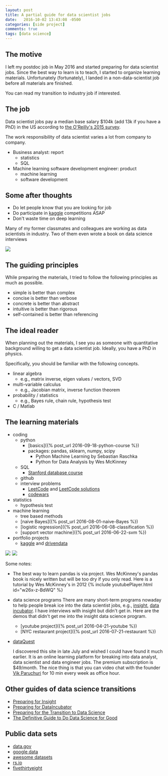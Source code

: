 ```yaml
---
layout: post
title: A partial guide for data scientist jobs
date:   2016-10-02 13:43:08 -0500
categories: [side project]
comments: true
tags: [data science]
---
```


## The motive

I left my postdoc job in May 2016 and started preparing for data scientist jobs. Since the best way to learn is to teach, I started to organize learning materials.
Unfortunately (fortunately), I landed in a non-data-scientist job before all materials are finished.

You can read my transition to industry job if interested.

## The job

Data scientist jobs pay a median base salary $104k (add 13k if you have a PhD) in the US according to [the O'Reilly's 2015 survey](https://www.oreilly.com/ideas/2015-data-science-salary-survey/). 

The work responsibility of data scientist varies a lot from company to company.

* Business analyst: report 
    * statistics
    * SQL
* Machine learning software development engineer: product
    * machine learning
    * software development

## Some after thoughts

* Do let people know that you are looking for job
* Do participate in [kaggle][k] competitions ASAP
* Don't waste time on deep learning 

Many of my former classmates and colleagues are working as data scientists in industry. Two of them even wrote a book on data science interviews

<a href="https://www.amazon.com/gp/product/1511977485/ref=as_li_tl?ie=UTF8&camp=1789&creative=9325&creativeASIN=1511977485&linkCode=as2&tag=nosarthur2016-20&linkId=7b8242100ed91c5b3a911ae10fba1494" target="_blank"><img border="0" src="//ws-na.amazon-adsystem.com/widgets/q?_encoding=UTF8&MarketPlace=US&ASIN=1511977485&ServiceVersion=20070822&ID=AsinImage&WS=1&Format=_SL250_&tag=nosarthur2016-20" ></a><img src="//ir-na.amazon-adsystem.com/e/ir?t=nosarthur2016-20&l=am2&o=1&a=1511977485" width="1" height="1" border="0" alt="" style="border:none !important; margin:0px !important;" />

## The guiding principles

While preparing the materials, I tried to follow the following principles as much as possible.

* simple is better than complex
* concise is better than verbose
* concrete is better than abstract
* intuitive is better than rigorous
* self-contained is better than referencing

## The ideal reader

When planning out the materials, I see you as someone with quantitative background willing to get a data scientist job. 
Ideally, you have a PhD in physics.

Specifically, you should be familiar with the following concepts. 

* linear algebra
    * e.g., matrix inverse, eigen values / vectors, SVD
* multi-variable calculus
    * e.g., Jacobian matrix, inverse function theorem
* probability / statistics 
    * e.g., Bayes rule, chain rule, hypothesis test
* C / Matlab

## The learning materials

* coding
    * python
        * [basics]({% post_url 2016-09-18-python-course %})
        * packages: pandas, sklearn, numpy, scipy
            * Python Machine Learning by Sebastian Raschka
            * Python for Data Analysis by Wes McKinney
    * SQL
        * [Stanford database course](https://lagunita.stanford.edu/courses/DB/2014/SelfPaced/about)
    * github
    * interview problems
        * [LeetCode](https://leetcode.com) and [LeetCode solutions](https://lefttree.gitbooks.io/leetcode-categories/content/index.html)
        * [codewars](http://codewars.com) 
* statistics
    * hypothesis test
* machine learning
    * tree based methods
    * [naive Bayes]({% post_url 2016-08-01-naive-Bayes %})
    * [logistic regression]({% post_url 2016-06-08-classification %})
    * [support vector machine]({% post_url 2016-06-22-svm %})
* portfolio projects
    * [kaggle][k] and [drivendata](https://www.drivendata.org/competitions/)

<a href="https://www.amazon.com/gp/product/1783555130/ref=as_li_tl?ie=UTF8&camp=1789&creative=9325&creativeASIN=1783555130&linkCode=as2&tag=nosarthur2016-20&linkId=2ee4b687ce82f8951c5da8c79ec58e9d" target='_blank'><img border="0" src="//ws-na.amazon-adsystem.com/widgets/q?_encoding=UTF8&MarketPlace=US&ASIN=1783555130&ServiceVersion=20070822&ID=AsinImage&WS=1&Format=_SL250_&tag=nosarthur2016-20" ></a><img src="//ir-na.amazon-adsystem.com/e/ir?t=nosarthur2016-20&l=am2&o=1&a=1783555130" width="1" height="1" border="0" alt="" style="border:none !important; margin:0px !important;" />
<a href="https://www.amazon.com/gp/product/1449319793/ref=as_li_tl?ie=UTF8&camp=1789&creative=9325&creativeASIN=1449319793&linkCode=as2&tag=nosarthur2016-20&linkId=f5078360e619a6aee93ebedfa23f71a5" target='_blank'><img border="0" src="//ws-na.amazon-adsystem.com/widgets/q?_encoding=UTF8&MarketPlace=US&ASIN=1449319793&ServiceVersion=20070822&ID=AsinImage&WS=1&Format=_SL250_&tag=nosarthur2016-20" ></a><img src="//ir-na.amazon-adsystem.com/e/ir?t=nosarthur2016-20&l=am2&o=1&a=1449319793" width="1" height="1" border="0" alt="" style="border:none !important; margin:0px !important;" />

Some notes:

* The best way to learn pandas is via project. Wes McKinney's pandas book is nicely written but will be too dry if you only read.  Here is a tutorial by Wes McKinney's in 2012 
{% include youtubePlayer.html id="w26x-z-BdWQ" %}
* data science programs
    There are many short-term programs nowaday to help people break ice into the data scientist jobs, 
    e.g., [insight](http://insightdatascience.com), [data incubator](https://www.thedataincubator.com/). I have interviews with insight but didn't get in. Here are the demos that didn't get me into the insight data science program.
    * [youtube project]({% post_url 2016-04-21-youtube %})
    * [NYC restaurant project]({% post_url 2016-07-21-restaurant %})

* [dataQuest](https://www.dataquest.io)
    
    I discovered this site in late July and wished I could have found it much earlier. 
    It is an online learning platform for breaking into data analyst, data scientist and data engineer jobs. The premium subscription is $49/month. 
    The nice thing is that you can video chat with the founder [Vik Paruchuri](http://www.vikparuchuri.com) for 10 min every week as office hour.

## Other guides of data science transitions

* [Preparing for Insight][1]
* [Preparing for DataIncubator][4]
* [Preparing for the Transition to Data Science][2]
* [The Definitive Guide to Do Data Science for Good][3]

## Public data sets

* [data.gov](http://catalog.data.gov/dataset)
* [google data](https://cloud.google.com/bigquery/public-data/#usa-names)
* [awesome datasets](https://github.com/caesar0301/awesome-public-datasets)
* [rs.io](http://rs.io/100-interesting-data-sets-for-statistics/)
* [fivethirtyeight](https://github.com/fivethirtyeight/data)


[1]: http://insightdatascience.com/blog/preparing_for_insight.html
[2]: http://www.insightdatascience.com/blog/transition_to_ds.html
[3]: http://blog.datalook.io/definitive-guide-data-science-good/
[4]: http://blog.thedataincubator.com/2014/09/how-to-prepare-for-the-data-incubator/

[k]: http://www.kaggle.com


